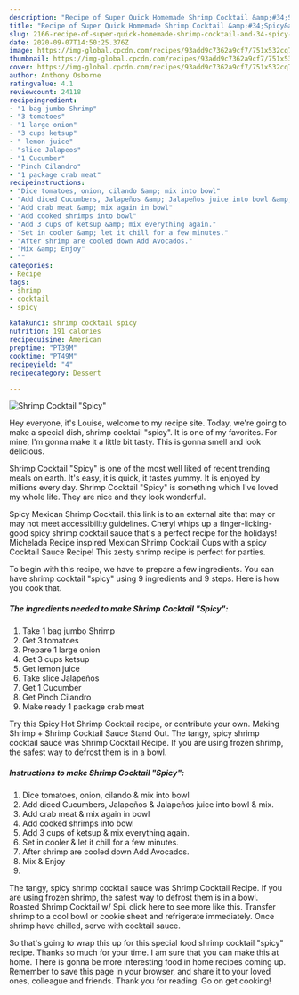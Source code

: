 ```yaml
---
description: "Recipe of Super Quick Homemade Shrimp Cocktail &amp;#34;Spicy&amp;#34;"
title: "Recipe of Super Quick Homemade Shrimp Cocktail &amp;#34;Spicy&amp;#34;"
slug: 2166-recipe-of-super-quick-homemade-shrimp-cocktail-and-34-spicy-and-34
date: 2020-09-07T14:50:25.376Z
image: https://img-global.cpcdn.com/recipes/93add9c7362a9cf7/751x532cq70/shrimp-cocktail-spicy-recipe-main-photo.jpg
thumbnail: https://img-global.cpcdn.com/recipes/93add9c7362a9cf7/751x532cq70/shrimp-cocktail-spicy-recipe-main-photo.jpg
cover: https://img-global.cpcdn.com/recipes/93add9c7362a9cf7/751x532cq70/shrimp-cocktail-spicy-recipe-main-photo.jpg
author: Anthony Osborne
ratingvalue: 4.1
reviewcount: 24118
recipeingredient:
- "1 bag jumbo Shrimp"
- "3 tomatoes"
- "1 large onion"
- "3 cups ketsup"
- " lemon juice"
- "slice Jalapeos"
- "1 Cucumber"
- "Pinch Cilandro"
- "1 package crab meat"
recipeinstructions:
- "Dice tomatoes, onion, cilando &amp; mix into bowl"
- "Add diced Cucumbers, Jalapeños &amp; Jalapeños juice into bowl &amp; mix."
- "Add crab meat &amp; mix again in bowl"
- "Add cooked shrimps into bowl"
- "Add 3 cups of ketsup &amp; mix everything again."
- "Set in cooler &amp; let it chill for a few minutes."
- "After shrimp are cooled down Add Avocados."
- "Mix &amp; Enjoy"
- ""
categories:
- Recipe
tags:
- shrimp
- cocktail
- spicy

katakunci: shrimp cocktail spicy 
nutrition: 191 calories
recipecuisine: American
preptime: "PT39M"
cooktime: "PT49M"
recipeyield: "4"
recipecategory: Dessert

---
```



![Shrimp Cocktail &#34;Spicy&#34;](https://img-global.cpcdn.com/recipes/93add9c7362a9cf7/751x532cq70/shrimp-cocktail-spicy-recipe-main-photo.jpg)

Hey everyone, it's Louise, welcome to my recipe site. Today, we're going to make a special dish, shrimp cocktail &#34;spicy&#34;. It is one of my favorites. For mine, I'm gonna make it a little bit tasty. This is gonna smell and look delicious.

Shrimp Cocktail &#34;Spicy&#34; is one of the most well liked of recent trending meals on earth. It's easy, it is quick, it tastes yummy. It is enjoyed by millions every day. Shrimp Cocktail &#34;Spicy&#34; is something which I've loved my whole life. They are nice and they look wonderful.

Spicy Mexican Shrimp Cocktail. this link is to an external site that may or may not meet accessibility guidelines. Cheryl whips up a finger-licking-good spicy shrimp cocktail sauce that&#39;s a perfect recipe for the holidays! Michelada Recipe inspired Mexican Shrimp Cocktail Cups with a spicy Cocktail Sauce Recipe! This zesty shrimp recipe is perfect for parties.


To begin with this recipe, we have to prepare a few ingredients. You can have shrimp cocktail &#34;spicy&#34; using 9 ingredients and 9 steps. Here is how you cook that.

<!--inarticleads1-->

##### The ingredients needed to make Shrimp Cocktail &#34;Spicy&#34;:

1. Take 1 bag jumbo Shrimp
1. Get 3 tomatoes
1. Prepare 1 large onion
1. Get 3 cups ketsup
1. Get  lemon juice
1. Take slice Jalapeños
1. Get 1 Cucumber
1. Get Pinch Cilandro
1. Make ready 1 package crab meat


Try this Spicy Hot Shrimp Cocktail recipe, or contribute your own. Making Shrimp + Shrimp Cocktail Sauce Stand Out. The tangy, spicy shrimp cocktail sauce was Shrimp Cocktail Recipe. If you are using frozen shrimp, the safest way to defrost them is in a bowl. 

<!--inarticleads2-->

##### Instructions to make Shrimp Cocktail &#34;Spicy&#34;:

1. Dice tomatoes, onion, cilando &amp; mix into bowl
1. Add diced Cucumbers, Jalapeños &amp; Jalapeños juice into bowl &amp; mix.
1. Add crab meat &amp; mix again in bowl
1. Add cooked shrimps into bowl
1. Add 3 cups of ketsup &amp; mix everything again.
1. Set in cooler &amp; let it chill for a few minutes.
1. After shrimp are cooled down Add Avocados.
1. Mix &amp; Enjoy
1. 


The tangy, spicy shrimp cocktail sauce was Shrimp Cocktail Recipe. If you are using frozen shrimp, the safest way to defrost them is in a bowl. Roasted Shrimp Cocktail w/ Spi. click here to see more like this. Transfer shrimp to a cool bowl or cookie sheet and refrigerate immediately. Once shrimp have chilled, serve with cocktail sauce. 

So that's going to wrap this up for this special food shrimp cocktail &#34;spicy&#34; recipe. Thanks so much for your time. I am sure that you can make this at home. There is gonna be more interesting food in home recipes coming up. Remember to save this page in your browser, and share it to your loved ones, colleague and friends. Thank you for reading. Go on get cooking!
